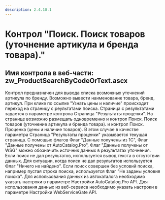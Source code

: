```yaml
---
description: 2.4.10.1
---
```


# Контрол "Поиск. Поиск товаров \(уточнение артикула и бренда товара\)."

## Имя контрола в веб-части: zw\_ProductSearchByCodeOrText.ascx

Контрол предназначен для вывода списка возможных уточнений артикула по бренду. Возможно вывести наименование товара, бренд, артикул. При клике по ссылке "Узнать цены и наличие" происходит переход на страницу с реультатами поиска. Страница с результатами задается в параметре контрола Страница "Результаты проценки". На странице возможно размещать одновременно и контрол Поиск. Поиск товаров \(уточнение артикула и бренда товара\). и контрол Поиск. Проценка \(цены и наличие товаров\). В этом случае в качестве параметра Страница "Результаты проценки" указывается текущая страница. С помощью флагов Флаг "Данные получены из 1С", Флаг "Данные получены от AutoCatalog.Pro", Флаг "Данные получены от WSG" можно обозначить источник данных в результатах уточнения. Если поиск не дал результатов, используется вывод текста в отсутствии данных. Для ситуации, когда поиск не дал результатов используется Флаг "Ничего не найдено". Если поиск совершен без условий поиска, например пустая строка поиска, используется Флаг "Не заданы условия поиска". Для использования данных из автокаталога необходимо указать настроки в параметре Настройки AutoCatalog.Pro API. Для использования данных из веб-сервиса необходимо указать настроки в параметре Настройки WebServiceGate API.

